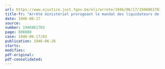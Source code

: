 ```yaml
---
url: https://www.ejustice.just.fgov.be/eli/arrete/1946/06/17/1946061703/justel
title-fr: "Arrêté ministériel prorogeant le mandat des liquidateurs de la Corporation nationale de l'Agriculture et de l'Alimentation"
date: 1946-06-17
source:
number: 1946061703
page: 888888
case: 1946-06-17/03
publication: 1946-06-26
starts:
modifies:
pdf-original:
pdf-consolidated:
---
```


